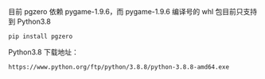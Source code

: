 目前 pgzero 依赖 pygame-1.9.6，而 pygame-1.9.6 编译号的 whl 包目前只支持到 Python3.8

```shell
pip install pgzero
```


Python3.8 下载地址：

```bash
https://www.python.org/ftp/python/3.8.8/python-3.8.8-amd64.exe
```

